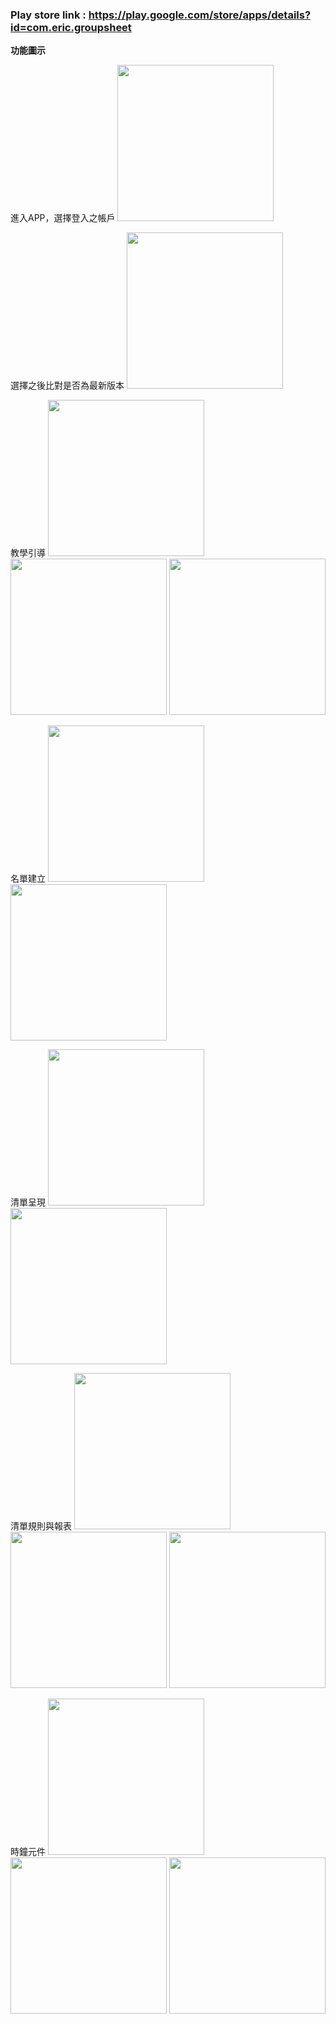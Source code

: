 ### Play store link : https://play.google.com/store/apps/details?id=com.eric.groupsheet
**功能圖示**

進入APP，選擇登入之帳戶
<img src="https://github.com/eric19950925/GroupSheet/blob/master/116237.jpg" width="250" />

選擇之後比對是否為最新版本
<img src="https://github.com/eric19950925/GroupSheet/blob/master/116238.jpg" width="250" />

教學引導
<img src="https://github.com/eric19950925/GroupSheet/blob/master/116239.jpg" width="250" />
<img src="https://github.com/eric19950925/GroupSheet/blob/master/116240.jpg" width="250" />
<img src="https://github.com/eric19950925/GroupSheet/blob/master/116241.jpg" width="250" />

名單建立
<img src="https://github.com/eric19950925/GroupSheet/blob/master/116242.jpg" width="250" />
<img src="https://github.com/eric19950925/GroupSheet/blob/master/116243.jpg" width="250" />

清單呈現
<img src="https://github.com/eric19950925/GroupSheet/blob/master/116244.jpg" width="250" />
<img src="https://github.com/eric19950925/GroupSheet/blob/master/116245.jpg" width="250" />

清單規則與報表
<img src="https://github.com/eric19950925/GroupSheet/blob/master/116246.jpg" width="250" />
<img src="https://github.com/eric19950925/GroupSheet/blob/master/116247.jpg" width="250" />
<img src="https://github.com/eric19950925/GroupSheet/blob/master/116248.jpg" width="250" />

時鐘元件
<img src="https://github.com/eric19950925/GroupSheet/blob/master/116249.jpg" width="250" />
<img src="https://github.com/eric19950925/GroupSheet/blob/master/116250.jpg" width="250" />
<img src="https://github.com/eric19950925/GroupSheet/blob/master/116251.jpg" width="250" />
